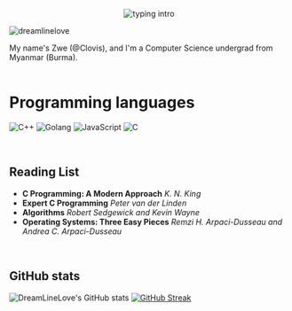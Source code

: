 <p align="center">
<img src="https://readme-typing-svg.herokuapp.com?color=08CE90&center=true&vCenter=true&lines=My+name's+Clovis;" alt="typing intro">
</p>
<p align="left"> <img src="https://komarev.com/ghpvc/?username=dreamlinelove&label=Profile%20views&color=0e75b6&style=flat-square" alt="dreamlinelove" /></p>

My name's Zwe (@Clovis), and I'm a Computer Science undergrad from Myanmar (Burma).
<br>
<br>

<!---
- 🔎 I'm interested in any kind of work — including open-source and non-profit.
- 💻 I'm a novice engineer fascinated by computer science, technology, history and the web.
- 🈯 Based in Burma, English: professional capacity, German: beginner.
- 👨‍🎓 I'm an undergraduate student studying **Computer Science** 💻.
- 👉🏻 Reach me at  📩 zwenyanzaw@protonmail.com and on
<a href="https://linkedin.com/dreamlinelove" target="blank"><img align="center" src="https://img.shields.io/badge/Linkedin-0072b1.svg?style=for-the-badge&logo=LinkedIn&logoColor=white" alt="DreamLiveLove's LinkedIn Account" /></a>
- 💬 Feel free to hit me up any time 😉! 
<br>
<br>
--->

<!--
# Tools and Experience
--->
# Programming languages
<p>
  <!--
    <img src="https://img.shields.io/badge/TypeScript-3178C6.svg?style=for-the-badge&logo=TypeScript&logoColor=white" alt="TypeScript">
    <img src="https://img.shields.io/badge/Python-14354C?style=for-the-badge&logo=python&logoColor=white" alt="Python">
    <img src="https://img.shields.io/badge/Rust-000000?style=for-the-badge&logo=rust&logoColor=white" alt="Rust">
    <img src="https://img.shields.io/badge/HTML5-E34F26?style=for-the-badge&logo=html5&logoColor=white" alt="HTML5">
  --->
  <img src="https://img.shields.io/badge/C%2B%2B-00599C?style=for-the-badge&logo=c%2B%2B&logoColor=white" alt="C++">
  <img src="https://img.shields.io/badge/Go-00ADD8?style=for-the-badge&logo=go&logoColor=white" alt="Golang">
  <img src="https://img.shields.io/badge/JavaScript-F7DF1E.svg?style=for-the-badge&logo=JavaScript&logoColor=black" alt="JavaScript">
  <img src="https://img.shields.io/badge/C-00599C?style=for-the-badge&logo=c&logoColor=white" alt="C">
</p>
<br>

<!--
# Tools 
<p>
  <img src="https://img.shields.io/badge/Docker-white?style=for-the-badge&logo=docker&logoColor=white&color=blue">
  <img src="https://img.shields.io/badge/Git-000000?style=for-the-badge&logo=git&logoColor=white" alt="Rust">
</p>
<br>
--->

<!--
## Upcoming endeavours

- Regex CLI tool rewritten in Go
- A simple kernel loaded by GRUB on a VM
- Networking from scratch (Go and C/C++)
- Simple web apps in Java and Go (including SQL)
- Deployment (linux on VM and on Docker)
- De-abstractification of concepts usually taken for granted

- C programming language (including manual memory management & programs with concurrency/parallelism)
- Data structures and algorithms in C
- Low-level programming in C (including networking protocols, packets, STUN, TCP, IP, HTTP, I/O, databases)
- Learning compilers, garbage collection (interpreters) and operating systems (using C, ASM, GRUB and VM simulation)
- Linux, Bash, Tmux, Neovim (lua + tools) configuration, and Arch Linux (if I'm feeling brave)
- Deployment (high-level networking, DNS, Nginx, Virtual Machines, Docker)
- Rust or OCaml after decent foundational/ low-level understanding
- Databases from simple to advanced 
- Java programming language
<br>
--->

## Reading List
- <b>C Programming: A Modern Approach</b> <i>K. N. King</i>
- <b>Expert C Programming</b> <i>Peter van der Linden</i>
- <b>Algorithms</b> <i>Robert Sedgewick and Kevin Wayne</i>
- <b>Operating Systems: Three Easy Pieces</b> <i>Remzi H. Arpaci-Dusseau and Andrea C. Arpaci-Dusseau</i>
<br>

## GitHub stats

![DreamLineLove's GitHub stats](https://github-readme-stats.vercel.app/api?username=dreamlinelove&theme=tokyonight)
[![GitHub Streak](http://github-readme-streak-stats.herokuapp.com?user=DreamLineLove&theme=dark)](https://git.io/streak-stats)
